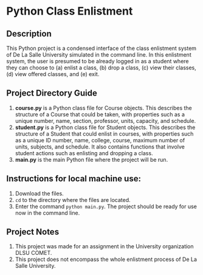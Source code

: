# Python Class Enlistment

## Description
This Python project is a condensed interface of the class enlistment system of De La Salle University simulated in the command line. In this enlistment system, the user is presumed to be already logged in as a student where they can choose to (a) enlist a class, (b) drop a class, (c) view their classes, (d) view offered classes, and (e) exit.

## Project Directory Guide
1. **course.py** is a Python class file for Course objects. This describes the structure of a Course that could be taken, with properties such as a unique number, name, section, professor, units, capacity, and schedule.
2. **student.py** is a Python class file for Student objects. This describes the structure of a Student that could enlist in courses, with properties such as a unique ID number, name, college, course, maximum number of units, subjects, and schedule. It also contains functions that involve student actions such as enlisting and dropping a class.
3. **main.py** is the main Python file where the project will be run.

## Instructions for local machine use:
1. Download the files.
2. ```cd``` to the directory where the files are located.
3. Enter the command ```python main.py```. The project should be ready for use now in the command line.
 
## Project Notes
1. This project was made for an assignment in the University organization DLSU COMET.
2. This project does not encompass the whole enlistment process of De La Salle University.
